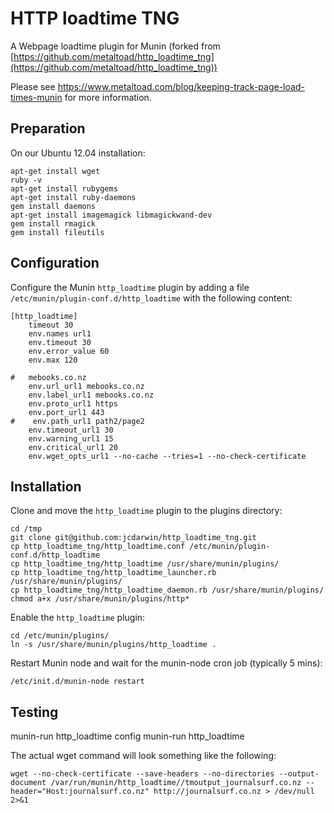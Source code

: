HTTP loadtime TNG
=================

A Webpage loadtime plugin for Munin (forked from [https://github.com/metaltoad/http_loadtime_tng](https://github.com/metaltoad/http_loadtime_tng))

Please see https://www.metaltoad.com/blog/keeping-track-page-load-times-munin for more information.

## Preparation

On our Ubuntu 12.04 installation:

    apt-get install wget
    ruby -v
    apt-get install rubygems
    apt-get install ruby-daemons
    gem install daemons
    apt-get install imagemagick libmagickwand-dev
    gem install rmagick
    gem install fileutils

## Configuration

Configure the Munin `http_loadtime` plugin by adding a file `/etc/munin/plugin-conf.d/http_loadtime` with the following content:

    [http_loadtime]
        timeout 30
        env.names url1
        env.timeout 30
        env.error_value 60
        env.max 120

    #   mebooks.co.nz
        env.url_url1 mebooks.co.nz
        env.label_url1 mebooks.co.nz
        env.proto_url1 https
        env.port_url1 443
    #    env.path_url1 path2/page2
        env.timeout_url1 30
        env.warning_url1 15
        env.critical_url1 20
        env.wget_opts_url1 --no-cache --tries=1 --no-check-certificate

## Installation

Clone and move the `http_loadtime` plugin to the plugins directory:

    cd /tmp
    git clone git@github.com:jcdarwin/http_loadtime_tng.git
    cp http_loadtime_tng/http_loadtime.conf /etc/munin/plugin-conf.d/http_loadtime
    cp http_loadtime_tng/http_loadtime /usr/share/munin/plugins/
    cp http_loadtime_tng/http_loadtime_launcher.rb /usr/share/munin/plugins/
    cp http_loadtime_tng/http_loadtime_daemon.rb /usr/share/munin/plugins/
    chmod a+x /usr/share/munin/plugins/http*

Enable the `http_loadtime` plugin:

    cd /etc/munin/plugins/
    ln -s /usr/share/munin/plugins/http_loadtime .

Restart Munin node and wait for the munin-node cron job (typically 5 mins):

    /etc/init.d/munin-node restart

## Testing

munin-run http_loadtime config
munin-run http_loadtime

The actual wget command will look something like the following:

    wget --no-check-certificate --save-headers --no-directories --output-document /var/run/munin/http_loadtime//tmoutput_journalsurf.co.nz --header="Host:journalsurf.co.nz" http://journalsurf.co.nz > /dev/null 2>&1
